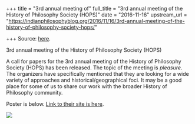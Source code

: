 +++
title = "3rd annual meeting of"
full_title = "3rd annual meeting of the History of Philosophy Society (HOPS)"
date = "2016-11-16"
upstream_url = "https://indianphilosophyblog.org/2016/11/16/3rd-annual-meeting-of-the-history-of-philosophy-society-hops/"

+++
Source: [here](https://indianphilosophyblog.org/2016/11/16/3rd-annual-meeting-of-the-history-of-philosophy-society-hops/).

3rd annual meeting of the History of Philosophy Society (HOPS)

A call for papers for the 3rd annual meeting of the History of
Philosophy Society (HOPS) has been released. The topic of the meeting is
*pleasure*. The organizers have specifically mentioned that they are
looking for a wide variety of approaches and historical/geographical
foci. It may be a good place for some of us to share our work with the
broader History of Philosophy community.

Poster is below. [Link to their site is here](http://histofphil.org/).

![](http://i0.wp.com/histofphil.org/wp-content/uploads/2016/11/HOPS-CFP-2017.png)
